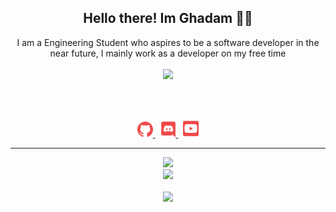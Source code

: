 <h2 align="center">
    Hello there! Im <strong>Ghadam</strong> 👋🏻
</h2>
<p align="center">
    I am a Engineering Student who aspires to be a software developer in the near future, I mainly work as a developer on my free time
<br>
<br>
<a href="https://github.com/GhadamSup/">
        <img src="https://komarev.com/ghpvc/?username=GhadamSup&color=red" />
  </a> 
<br>
<br>

</p>
&nbsp;
<p align="center">
    <a href="https://github.com/GhadamSup/">
        <img src="./assets/icons/other/github-solid.svg/" width="25px" />
    </a>
    &nbsp;
    <a href="https://discord.com/users/637195284497039372">
        <img src="./assets/icons/other/discord-solid.svg/" width="25px" />
    </a>
    &nbsp;
    <a href="https://www.youtube.com/@GhadamSup">
        <img src="./assets/icons/other/youtube-solid.svg/" width="25px" />
    </a>
    
</p>
<hr/>
<p align="center">
    <a href="https://github.com/GhadamSup/">
        <img src="https://github-readme-streak-stats.herokuapp.com?user=GhadamSup&hide_border=true&background=0D1117&currStreakLabel=FFFFFF&sideLabels=FFFFFF&currStreakNum=FFFFFF&dates=FFFFFF&sideNums=FFFFFF&fire=f04848&ring=f04848&stroke=FFFFFFFF)](https://git.io/streak-stats" />
  </a> 
<br>
  <a href="https://github.com/GhadamSup/">
       <img src="https://github-readme-stats.vercel.app/api?username=GhadamSup&show_icons=true&theme=gruvbox" />
  </a> 
<br>
<br>
<a href="https://github.com/GhadamSup/">
       <img src="https://github-readme-stats.vercel.app/api/top-langs/?username=GhadamSup&theme=gruvbox&langs_count=8&layout=compact" />
  </a> 
</p>


